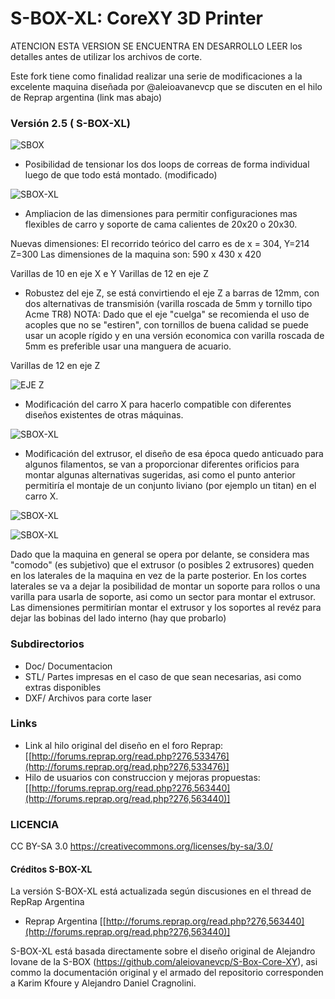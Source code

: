 # S-BOX-XL: CoreXY 3D Printer


ATENCION ESTA VERSION SE ENCUENTRA EN DESARROLLO LEER los
detalles antes de utilizar los archivos de corte.

Este fork tiene como finalidad realizar una serie de
modificaciones a la excelente maquina diseñada por @aleioavanevcp que se
discuten en el hilo de Reprap argentina (link mas abajo)

### Versión 2.5 ( S-BOX-XL)

![SBOX](https://i.imgur.com/RI7vDy6.png)


* Posibilidad de tensionar los dos loops de correas de forma
individual luego de que todo está montado. (modificado)

![SBOX-XL](https://i.imgur.com/4Ty3gyB.png)

* Ampliacion de las dimensiones para permitir configuraciones mas
flexibles de carro y soporte de cama calientes de 20x20 o 20x30. 

Nuevas dimensiones:
El recorrido teórico del carro es de x = 304, Y=214 Z=300
Las dimensiones de la maquina son: 590 x 430 x 420

Varillas de 10 en eje X e Y
Varillas de 12 en eje Z

* Robustez del eje Z, se está convirtiendo el eje Z a barras
de 12mm, con dos alternativas de transmisión (varilla roscada de 5mm y tornillo
tipo Acme TR8)
NOTA: Dado que el eje "cuelga" se recomienda el uso de acoples que no se "estiren", con tornillos de buena calidad se puede usar un acople rígido y en una versión economica con varilla roscada de 5mm es preferible usar una manguera de acuario.

Varillas de 12 en eje Z

![EJE Z](https://i.imgur.com/7pFXyu9.png)


* Modificación del carro X para hacerlo compatible con
diferentes diseños existentes de otras máquinas. 

![SBOX-XL](https://i.imgur.com/MKjupFI.png)


* Modificación del extrusor, el diseño de esa época quedo
anticuado para algunos filamentos, se van a proporcionar diferentes orificios
para montar algunas alternativas sugeridas, asi como el punto anterior
permitiría el montaje de un conjunto liviano (por ejemplo un titan) en el carro
X. 

![SBOX-XL](https://i.imgur.com/itWHAoi.png)


![SBOX-XL](https://i.imgur.com/UubXqY1.png)


Dado que la maquina en general se opera por delante, se considera mas "comodo" (es subjetivo) que el extrusor (o posibles 2 extrusores) queden en los laterales de la maquina en vez de la parte posterior. En los cortes laterales se va a dejar la posibilidad de montar un soporte para rollos o una varilla para usarla de soporte, asi como un sector para montar el extrusor. Las dimensiones permitirían montar el extrusor y los soportes al revéz para dejar las bobinas del lado interno (hay que probarlo)

### Subdirectorios

* Doc/ Documentacion 
* STL/ Partes impresas en el caso de que sean necesarias, asi como extras disponibles
* DXF/ Archivos para corte laser


### Links
* Link al hilo original del diseño en el foro Reprap: [[http://forums.reprap.org/read.php?276,533476](http://forums.reprap.org/read.php?276,533476)]
* Hilo de usuarios con construccion y mejoras propuestas: [[http://forums.reprap.org/read.php?276,563440](http://forums.reprap.org/read.php?276,563440)]


### LICENCIA
CC BY-SA 3.0
https://creativecommons.org/licenses/by-sa/3.0/

#### Créditos S-BOX-XL

La versión S-BOX-XL está actualizada según discusiones en el thread de RepRap Argentina

* Reprap Argentina [[http://forums.reprap.org/read.php?276,563440](http://forums.reprap.org/read.php?276,563440)]

S-BOX-XL está basada directamente sobre el diseño original de Alejandro Iovane de la S-BOX (https://github.com/aleiovanevcp/S-Box-Core-XY), asi commo la documentación original y el armado del repositorio corresponden a Karim Kfoure y Alejandro Daniel Cragnolini. 
